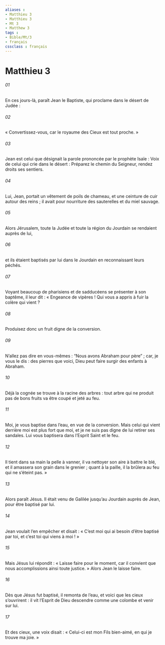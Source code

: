 ```yaml
---
aliases : 
- Matthieu 3
- Matthieu 3
- Mt 3
- Matthew 3
tags : 
- Bible/Mt/3
- français
cssclass : français
---
```


# Matthieu 3

###### 01
En ces jours-là, paraît Jean le Baptiste, qui proclame dans le désert de Judée :
###### 02
« Convertissez-vous, car le royaume des Cieux est tout proche. »
###### 03
Jean est celui que désignait la parole prononcée par le prophète Isaïe :
Voix de celui qui crie dans le désert :
Préparez le chemin du Seigneur,
rendez droits ses sentiers.
###### 04
Lui, Jean, portait un vêtement de poils de chameau, et une ceinture de cuir autour des reins ; il avait pour nourriture des sauterelles et du miel sauvage.
###### 05
Alors Jérusalem, toute la Judée et toute la région du Jourdain se rendaient auprès de lui,
###### 06
et ils étaient baptisés par lui dans le Jourdain en reconnaissant leurs péchés.
###### 07
Voyant beaucoup de pharisiens et de sadducéens se présenter à son baptême, il leur dit : « Engeance de vipères ! Qui vous a appris à fuir la colère qui vient ?
###### 08
Produisez donc un fruit digne de la conversion.
###### 09
N’allez pas dire en vous-mêmes : “Nous avons Abraham pour père” ; car, je vous le dis : des pierres que voici, Dieu peut faire surgir des enfants à Abraham.
###### 10
Déjà la cognée se trouve à la racine des arbres : tout arbre qui ne produit pas de bons fruits va être coupé et jeté au feu.
###### 11
Moi, je vous baptise dans l’eau, en vue de la conversion. Mais celui qui vient derrière moi est plus fort que moi, et je ne suis pas digne de lui retirer ses sandales. Lui vous baptisera dans l’Esprit Saint et le feu.
###### 12
Il tient dans sa main la pelle à vanner, il va nettoyer son aire à battre le blé, et il amassera son grain dans le grenier ; quant à la paille, il la brûlera au feu qui ne s’éteint pas. »
###### 13
Alors paraît Jésus. Il était venu de Galilée jusqu’au Jourdain auprès de Jean, pour être baptisé par lui.
###### 14
Jean voulait l’en empêcher et disait : « C’est moi qui ai besoin d’être baptisé par toi, et c’est toi qui viens à moi ! »
###### 15
Mais Jésus lui répondit : « Laisse faire pour le moment, car il convient que nous accomplissions ainsi toute justice. » Alors Jean le laisse faire.
###### 16
Dès que Jésus fut baptisé, il remonta de l’eau, et voici que les cieux s’ouvrirent : il vit l’Esprit de Dieu descendre comme une colombe et venir sur lui.
###### 17
Et des cieux, une voix disait : « Celui-ci est mon Fils bien-aimé, en qui je trouve ma joie. »
